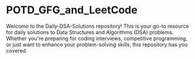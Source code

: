 # POTD_GFG_and_LeetCode
Welcome to the Daily-DSA-Solutions repository! This is your go-to resource for daily solutions to Data Structures and Algorithms (DSA) problems. Whether you're preparing for coding interviews, competitive programming, or just want to enhance your problem-solving skills, this repository has you covered.
